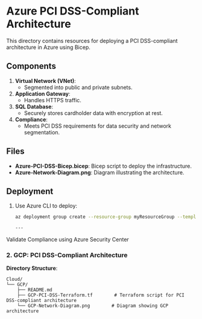 # Azure PCI DSS-Compliant Architecture

This directory contains resources for deploying a PCI DSS-compliant architecture in Azure using Bicep.

## Components
1. **Virtual Network (VNet)**:
   - Segmented into public and private subnets.
2. **Application Gateway**:
   - Handles HTTPS traffic.
3. **SQL Database**:
   - Securely stores cardholder data with encryption at rest.
4. **Compliance**:
   - Meets PCI DSS requirements for data security and network segmentation.

## Files
- **Azure-PCI-DSS-Bicep.bicep**: Bicep script to deploy the infrastructure.
- **Azure-Network-Diagram.png**: Diagram illustrating the architecture.

## Deployment
1. Use Azure CLI to deploy:
   ```bash
   az deployment group create --resource-group myResourceGroup --template-file Azure-PCI-DSS-Bicep.

   ---
Validate Compliance using Azure Security Center
### **2. GCP: PCI DSS-Compliant Architecture**
**Directory Structure**:
```plaintext
Cloud/
└── GCP/
    ├── README.md
    ├── GCP-PCI-DSS-Terraform.tf        # Terraform script for PCI DSS-compliant architecture
    └── GCP-Network-Diagram.png        # Diagram showing GCP architecture
